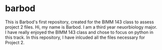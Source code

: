 # barbod
This is Barbod's first repository, created for the BIMM 143 class to assess project 2 files.
Hi, my name is Barbod. I am a third year neuorbiology major. I have really enjoyed the BIMM 143 class and chose to focus on python in this track.
In this repository, I have inlcuded all the files necessary for Project 2.
